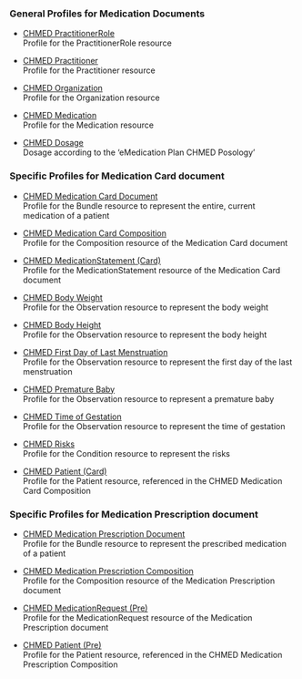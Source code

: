 ### General Profiles for Medication Documents
* [CHMED PractitionerRole](StructureDefinition-chmed-practitionerrole.html)   
Profile for the PractitionerRole resource
* [CHMED Practitioner](StructureDefinition-chmed-practitioner.html)   
Profile for the Practitioner resource
* [CHMED Organization](StructureDefinition-chmed-organization.html)   
Profile for the Organization resource

* [CHMED Medication](StructureDefinition-chmed-medication.html)   
Profile for the Medication resource
* [CHMED Dosage](StructureDefinition-chmed-dosage.html)   
Dosage according to the ‘eMedication Plan CHMED Posology’

### Specific Profiles for Medication Card document
* [CHMED Medication Card Document](StructureDefinition-chmed-card-bundle.html)   
Profile for the Bundle resource to represent the entire, current medication of a patient
* [CHMED Medication Card Composition](StructureDefinition-chmed-card-composition.html)   
Profile for the Composition resource of the Medication Card document
* [CHMED MedicationStatement (Card)](StructureDefinition-chmed-card-medicationstatement.html)   
Profile for the MedicationStatement resource of the Medication Card document

* [CHMED Body Weight](StructureDefinition-chmed-obs-bodyweight.html)   
Profile for the Observation resource to represent the body weight
* [CHMED Body Height](StructureDefinition-chmed-obs-bodyheight.html)   
Profile for the Observation resource to represent the body height
* [CHMED First Day of Last Menstruation](StructureDefinition-chmed-obs-dateoflastmenstruation.html)   
Profile for the Observation resource to represent the first day of the last menstruation
* [CHMED Premature Baby](StructureDefinition-chmed-obs-prematurebaby.html)   
Profile for the Observation resource to represent a premature baby
* [CHMED Time of Gestation](StructureDefinition-chmed-obs-timeofgestation.html)   
Profile for the Observation resource to represent the time of gestation
* [CHMED Risks](StructureDefinition-chmed-condition-risks.html)   
Profile for the Condition resource to represent the risks

* [CHMED Patient (Card)](StructureDefinition-chmed-card-patient.html)   
Profile for the Patient resource, referenced in the CHMED Medication Card Composition

### Specific Profiles for Medication Prescription document
* [CHMED Medication Prescription Document](StructureDefinition-chmed-pre-bundle.html)   
Profile for the Bundle resource to represent the prescribed medication of a patient
* [CHMED Medication Prescription Composition](StructureDefinition-chmed-pre-composition.html)   
Profile for the Composition resource of the Medication Prescription document
* [CHMED MedicationRequest (Pre)](StructureDefinition-chmed-pre-medicationrequest.html)   
Profile for the MedicationRequest resource of the Medication Prescription document

* [CHMED Patient (Pre)](StructureDefinition-chmed-pre-patient.html)   
Profile for the Patient resource, referenced in the CHMED Medication Prescription Composition

